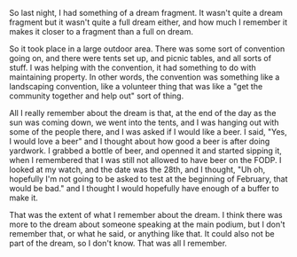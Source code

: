 So last night, I had something of a dream fragment. It wasn't quite a dream
fragment but it wasn't quite a full dream either, and how much I remember it
makes it closer to a fragment than a full on dream.

So it took place in a large outdoor area. There was some sort of convention
going on, and there were tents set up, and picnic tables, and all sorts of
stuff. I was helping with the convention, it had something to do with
maintaining property. In other words, the convention was something like a
landscaping convention, like a volunteer thing that was like a "get the
community together and help out" sort of thing.

All I really remember about the dream is that, at the end of the day as the sun
was coming down, we went into the tents, and I was hanging out with some of the
people there, and I was asked if I would like a beer. I said, "Yes, I would
love a beer" and I thought about how good a beer is after doing yardwork. I
grabbed a bottle of beer, and openned it and started sipping it, when I
remembered that I was still not allowed to have beer on the FODP. I looked at
my watch, and the date was the 28th, and I thought, "Uh oh, hopefully I'm not
going to be asked to test at the beginning of February, that would be bad." and
I thought I would hopefully have enough of a buffer to make it.

That was the extent of what I remember about the dream. I think there was more
to the dream about someone speaking at the main podium, but I don't remember
that, or what he said, or anything like that. It could also not be part of the
dream, so I don't know. That was all I remember.


